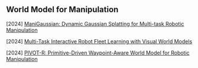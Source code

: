 ## World Model for Manipulation

[2024] [ManiGaussian: Dynamic Gaussian Splatting for Multi-task Robotic Manipulation](https://arxiv.org/abs/2403.08321)

[2024] [Multi-Task Interactive Robot Fleet Learning with Visual World Models](https://arxiv.org/abs/2410.22689)

[2024] [PIVOT-R: Primitive-Driven Waypoint-Aware World Model for Robotic Manipulation](https://arxiv.org/abs/2410.10394)